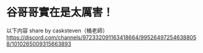 # 谷哥哥實在是太厲害！

以下内容 share by casksteven（桶老師）<br>
https://discord.com/channels/972332091163418664/995264972546388058/1010265009315663893